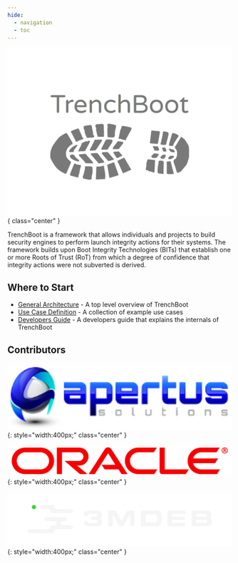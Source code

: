 ```yaml
---
hide:
  - navigation
  - toc
---
```


![](img/logo.svg){ class="center" }

TrenchBoot is a framework that allows individuals and projects to build
security engines to perform launch integrity actions for their systems. The
framework builds upon Boot Integrity Technologies (BITs) that establish one or
more Roots of Trust (RoT) from which a degree of confidence that integrity
actions were not subverted is derived.

## Where to Start

* [General Architecture](documentation/Architecture.md) - A top level overview of TrenchBoot
* [Use Case Definition](documentation/UseCases.md) - A collection of example use cases
* [Developers Guide](documentation/DevelopersGuide.md) - A developers guide that explains the internals of TrenchBoot

## Contributors

![Apertus Solutions](assets/apertus_logo.svg){: style="width:400px;" class="center" }

![Oracle](assets/oracle_logo.svg){: style="width:400px;" class="center" }

![3mdeb Embedded System Consulting](assets/3mdeb_logo.svg){: style="width:400px;" class="center"  }
